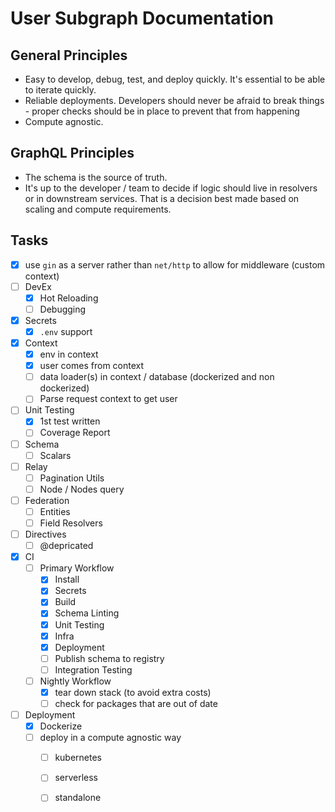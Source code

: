 # User Subgraph Documentation

## General Principles

- Easy to develop, debug, test, and deploy quickly.  It's essential to be able to iterate quickly.
- Reliable deployments. Developers should never be afraid to break things - proper checks should be in place to prevent that from happening
- Compute agnostic.

## GraphQL Principles

- The schema is the source of truth.
- It's up to the developer / team to decide if logic should live in resolvers or in downstream services.  That is a decision best made based on scaling and compute requirements.


## Tasks

- [x] use `gin` as a server rather than `net/http` to allow for middleware (custom context)
- [ ] DevEx
  - [x] Hot Reloading
  - [ ] Debugging
- [x] Secrets
  - [x] `.env` support
- [x] Context
  - [x] env in context
  - [x] user comes from context
  - [ ] data loader(s) in context / database (dockerized and non dockerized)
  - [ ] Parse request context to get user
- [ ] Unit Testing
  - [x] 1st test written
  - [ ] Coverage Report
- [ ] Schema
  - [ ] Scalars
- [ ] Relay
  - [ ] Pagination Utils
  - [ ] Node / Nodes query
- [ ] Federation
  - [ ] Entities
  - [ ] Field Resolvers
- [ ] Directives
  - [ ] @depricated
- [x] CI
  - [ ] Primary Workflow
    - [x] Install
    - [x] Secrets
    - [x] Build
    - [x] Schema Linting
    - [x] Unit Testing
    - [x] Infra
    - [x] Deployment
    - [ ] Publish schema to registry
    - [ ] Integration Testing
  - [ ] Nightly Workflow
    - [x] tear down stack (to avoid extra costs)
    - [ ] check for packages that are out of date
- [ ] Deployment
  - [x] Dockerize
  - [ ] deploy in a compute agnostic way
    - [ ] kubernetes
    - [ ] serverless
    - [ ] standalone

